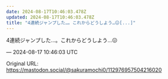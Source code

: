 ```yaml
---
date: 2024-08-17T10:46:03.478Z
updated: 2024-08-17T10:46:03.478Z
title: "4連続ジャンプした…。これからどうしよう…😖[...]"
---
```


<p>4連続ジャンプした…。これからどうしよう…😖</p>

&mdash; 2024-08-17 10:46:03 UTC

Original URL: https://mastodon.social/@sakuramochi0/112976957504216020
